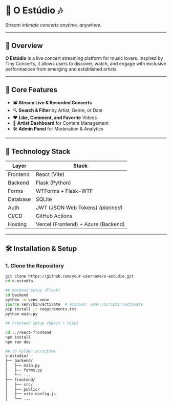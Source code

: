 # 🎤 O Estúdio 🎶  
_Stream intimate concerts anytime, anywhere._

---

## 📖 Overview  
**O Estúdio** is a live concert streaming platform for music lovers. Inspired by Tiny Concerts, it allows users to discover, watch, and engage with exclusive performances from emerging and established artists.

---

## 🚀 Core Features

- 📽 **Stream Live & Recorded Concerts**
- 🔍 **Search & Filter** by Artist, Genre, or Date
- ❤️ **Like, Comment, and Favorite** Videos
- 🎤 **Artist Dashboard** for Content Management
- 🛠 **Admin Panel** for Moderation & Analytics

---

## 🧱 Technology Stack

| Layer       | Stack                                 |
|-------------|----------------------------------------|
| Frontend    | React (Vite)                          |
| Backend     | Flask (Python)                        |
| Forms       | WTForms + Flask-WTF                   |
| Database    | SQLite                                |
| Auth        | JWT (JSON Web Tokens) *(planned)*     |
| CI/CD       | GitHub Actions                        |
| Hosting     | Vercel (Frontend) + Azure (Backend)   |

---

## 🛠 Installation & Setup

### 1. Clone the Repository

```bash
git clone https://github.com/your-username/o-estudio.git
cd o-estudio

## Backend Setup (Flask)
cd backend
python -m venv venv
source venv/bin/activate  # Windows: venv\\Scripts\\activate
pip install -r requirements.txt
python main.py

## Frontend Setup (React + Vite)

cd ../react-frontend
npm install
npm run dev

## 📦 Folder Structure
o-estudio/
├── backend/
│   ├── main.py
│   ├── forms.py
│   └── ...
├── frontend/
│   ├── src/
│   ├── public/
│   ├── vite.config.js
│   └── ...



